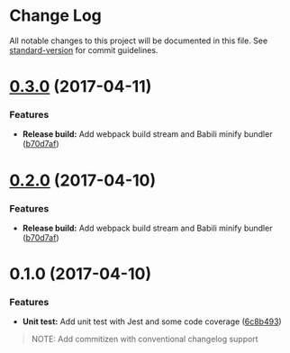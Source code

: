 # Change Log

All notable changes to this project will be documented in this file. See [standard-version](https://github.com/conventional-changelog/standard-version) for commit guidelines.

<a name="0.3.0"></a>
# [0.3.0](https://github.com/earthchie/JQL.js/compare/v0.1.0...v0.3.0) (2017-04-11)


### Features

* **Release build:** Add webpack build stream and Babili minify bundler ([b70d7af](https://github.com/earthchie/JQL.js/commit/b70d7af))



<a name="0.2.0"></a>
# [0.2.0](https://github.com/zapkub/JQL.js/compare/v0.1.0...v0.2.0) (2017-04-10)


### Features

* **Release build:** Add webpack build stream and Babili minify bundler ([b70d7af](https://github.com/zapkub/JQL.js/commit/b70d7af))



<a name="0.1.0"></a>
# 0.1.0 (2017-04-10)


### Features

* **Unit test:** Add unit test with Jest and some code coverage ([6c8b493](https://github.com/zapkub/JQL.js/commit/6c8b493))

> NOTE: Add commitizen with conventional changelog support